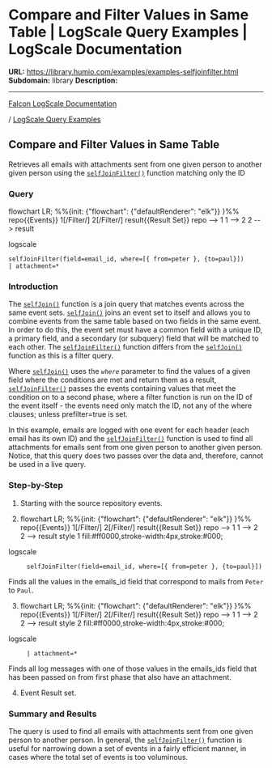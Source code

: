 # Compare and Filter Values in Same Table | LogScale Query Examples | LogScale Documentation

**URL:** https://library.humio.com/examples/examples-selfjoinfilter.html
**Subdomain:** library
**Description:** 

---

[Falcon LogScale Documentation](https://library.humio.com)

/ [LogScale Query Examples](examples.html)

## Compare and Filter Values in Same Table

Retrieves all emails with attachments sent from one given person to another given person using the [`selfJoinFilter()`](https://library.humio.com/data-analysis/functions-selfjoinfilter.html) function matching only the ID 

### Query

flowchart LR; %%{init: {"flowchart": {"defaultRenderer": "elk"}} }%% repo{{Events}} 1[/Filter/] 2[/Filter/] result{{Result Set}} repo --> 1 1 --> 2 2 --> result

logscale
    
    
    selfJoinFilter(field=email_id, where=[{ from=peter }, {to=paul}])
    | attachment=*

### Introduction

The [`selfJoin()`](https://library.humio.com/data-analysis/functions-selfjoin.html) function is a join query that matches events across the same event sets. [`selfJoin()`](https://library.humio.com/data-analysis/functions-selfjoin.html) joins an event set to itself and allows you to combine events from the same table based on two fields in the same event. In order to do this, the event set must have a common field with a unique ID, a primary field, and a secondary (or subquery) field that will be matched to each other. The [`selfJoinFilter()`](https://library.humio.com/data-analysis/functions-selfjoinfilter.html) function differs from the [`selfJoin()`](https://library.humio.com/data-analysis/functions-selfjoin.html) function as this is a filter query. 

Where [`selfJoin()`](https://library.humio.com/data-analysis/functions-selfjoin.html) uses the _`where`_ parameter to find the values of a given field where the conditions are met and return them as a result, [`selfJoinFilter()`](https://library.humio.com/data-analysis/functions-selfjoinfilter.html) passes the events containing values that meet the condition on to a second phase, where a filter function is run on the ID of the event itself - the events need only match the ID, not any of the where clauses; unless prefilter=true is set. 

In this example, emails are logged with one event for each header (each email has its own ID) and the [`selfJoinFilter()`](https://library.humio.com/data-analysis/functions-selfjoinfilter.html) function is used to find all attachments for emails sent from one given person to another given person. Notice, that this query does two passes over the data and, therefore, cannot be used in a live query. 

### Step-by-Step

  1. Starting with the source repository events.

  2. flowchart LR; %%{init: {"flowchart": {"defaultRenderer": "elk"}} }%% repo{{Events}} 1[/Filter/] 2[/Filter/] result{{Result Set}} repo --> 1 1 --> 2 2 --> result style 1 fill:#ff0000,stroke-width:4px,stroke:#000;

logscale
         
         selfJoinFilter(field=email_id, where=[{ from=peter }, {to=paul}])

Finds all the values in the emails_id field that correspond to mails from `Peter` to `Paul`. 

  3. flowchart LR; %%{init: {"flowchart": {"defaultRenderer": "elk"}} }%% repo{{Events}} 1[/Filter/] 2[/Filter/] result{{Result Set}} repo --> 1 1 --> 2 2 --> result style 2 fill:#ff0000,stroke-width:4px,stroke:#000;

logscale
         
         | attachment=*

Finds all log messages with one of those values in the emails_ids field that has been passed on from first phase that also have an attachment. 

  4. Event Result set.




### Summary and Results

The query is used to find all emails with attachments sent from one given person to another person. In general, the [`selfJoinFilter()`](https://library.humio.com/data-analysis/functions-selfjoinfilter.html) function is useful for narrowing down a set of events in a fairly efficient manner, in cases where the total set of events is too voluminous.
